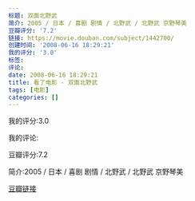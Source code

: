 ```yaml
---
标题: 双面北野武
简介: 2005 / 日本 / 喜剧 剧情 / 北野武 / 北野武 京野琴美
豆瓣评分: '7.2'
链接: https://movie.douban.com/subject/1442700/
创建时间: '2008-06-16 18:29:21'
我的评分: '3.0'
标签:
评论:
date: 2008-06-16 18:29:21
title: 看了电影 - 双面北野武
tags: [电影]
categories: []
---
```


我的评分:3.0

我的评论:

豆瓣评分:7.2

简介:2005 / 日本 / 喜剧 剧情 / 北野武 / 北野武 京野琴美

[豆瓣链接](https://movie.douban.com/subject/1442700/)

